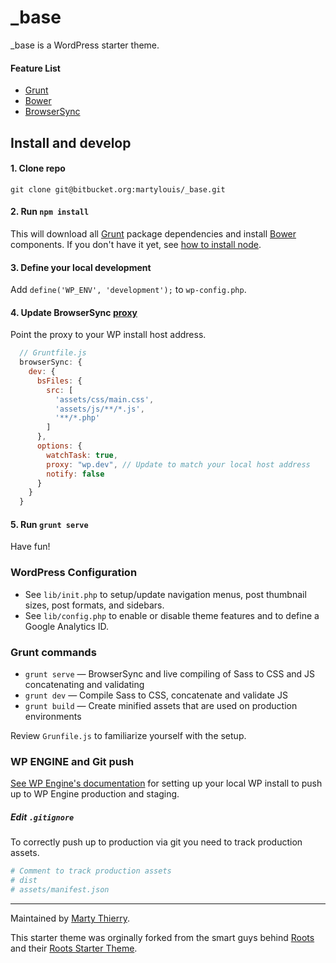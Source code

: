 # _base

_base is a WordPress starter theme.

#### Feature List

- [Grunt](http://gruntjs.com)
- [Bower](http://bower.io)
- [BrowserSync](http://www.browsersync.io/)

## Install and develop

#### 1. Clone repo
`git clone git@bitbucket.org:martylouis/_base.git`

#### 2. Run `npm install`
This will download all [Grunt](http://gruntjs.com/) package dependencies and install [Bower](http://bower.io) components. If you don't have it yet, see [how to install node](https://docs.npmjs.com/getting-started/installing-node).

#### 3. Define your local development
Add `define('WP_ENV', 'development');` to `wp-config.php`.

#### 4. Update BrowserSync [proxy](http://www.browsersync.io/docs/grunt/#grunt-proxy)
Point the proxy to your WP install host address.

```js
  // Gruntfile.js
  browserSync: {
    dev: {
      bsFiles: {
        src: [
          'assets/css/main.css',
          'assets/js/**/*.js',
          '**/*.php'
        ]
      },
      options: {
        watchTask: true,
        proxy: "wp.dev", // Update to match your local host address
        notify: false
      }
    }
  }
```

#### 5. Run `grunt serve`
Have fun!

### WordPress Configuration

- See `lib/init.php` to setup/update navigation menus, post thumbnail sizes, post formats, and sidebars.
- See `lib/config.php` to enable or disable theme features and to define a Google Analytics ID.


### Grunt commands

* `grunt serve` — BrowserSync and live compiling of Sass to CSS and JS concatenating and validating
* `grunt dev` — Compile Sass to CSS, concatenate and validate JS
* `grunt build` — Create minified assets that are used on production environments

Review `Grunfile.js` to familiarize yourself with the setup.

### WP ENGINE and Git push

[See WP Engine's documentation](http://wpengine.com/git/) for setting up your local WP install to push up to WP Engine production and staging.


##### Edit `.gitignore`

To correctly push up to production via git you need to track production assets.

```sh
# Comment to track production assets
# dist
# assets/manifest.json
```

------

Maintained by [Marty Thierry](http://twitter.com/martylouis).

This starter theme was orginally forked from the smart guys behind [Roots](https://roots.io) and their [Roots Starter Theme](https://github.com/roots/sage/releases/tag/7.0.3).
